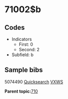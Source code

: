 # 71002$b

## Codes

-   Indicators
    -   First: 0
    -   Second: 2
-   Subfield: b

## Sample bibs

5074490 [Quicksearch](https://search.library.yale.edu/catalog/5074490) [VXWS](http://prodorbis.library.yale.edu:7014/vxws/GetHoldingsService?bibId=5074490)

**Parent topic:**[710](../../tags/710/710.md)

